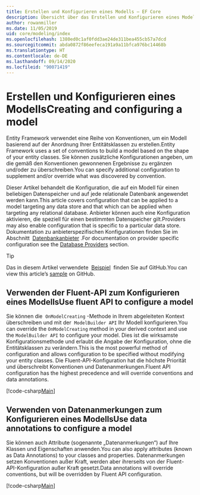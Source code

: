 ```yaml
---
title: Erstellen und Konfigurieren eines Modells – EF Core
description: Übersicht über das Erstellen und Konfigurieren eines Modells mit Entity Framework Core
author: rowanmiller
ms.date: 11/05/2019
uid: core/modeling/index
ms.openlocfilehash: 1380ed0c1af0fdd3ae24de311bea455cb57a7dcd
ms.sourcegitcommit: abda0872f86eefeca191a9a11bfca976bc14468b
ms.translationtype: HT
ms.contentlocale: de-DE
ms.lasthandoff: 09/14/2020
ms.locfileid: "90071419"
---
```

# <a name="creating-and-configuring-a-model"></a><span data-ttu-id="50776-103">Erstellen und Konfigurieren eines Modells</span><span class="sxs-lookup"><span data-stu-id="50776-103">Creating and configuring a model</span></span>

<span data-ttu-id="50776-104">Entity Framework verwendet eine Reihe von Konventionen, um ein Modell basierend auf der Anordnung Ihrer Entitätsklassen zu erstellen.</span><span class="sxs-lookup"><span data-stu-id="50776-104">Entity Framework uses a set of conventions to build a model based on the shape of your entity classes.</span></span> <span data-ttu-id="50776-105">Sie können zusätzliche Konfigurationen angeben, um die gemäß den Konventionen gewonnenen Ergebnisse zu ergänzen und/oder zu überschreiben.</span><span class="sxs-lookup"><span data-stu-id="50776-105">You can specify additional configuration to supplement and/or override what was discovered by convention.</span></span>

<span data-ttu-id="50776-106">Dieser Artikel behandelt die Konfiguration, die auf ein Modell für einen beliebigen Datenspeicher und auf jede relationale Datenbank angewendet werden kann.</span><span class="sxs-lookup"><span data-stu-id="50776-106">This article covers configuration that can be applied to a model targeting any data store and that which can be applied when targeting any relational database.</span></span> <span data-ttu-id="50776-107">Anbieter können auch eine Konfiguration aktivieren, die speziell für einen bestimmten Datenspeicher gilt.</span><span class="sxs-lookup"><span data-stu-id="50776-107">Providers may also enable configuration that is specific to a particular data store.</span></span> <span data-ttu-id="50776-108">Dokumentation zu anbieterspezifischen Konfigurationen finden Sie im Abschnitt  [Datenbankanbieter](xref:core/providers/index) .</span><span class="sxs-lookup"><span data-stu-id="50776-108">For documentation on provider specific configuration see the [Database Providers](xref:core/providers/index) section.</span></span>

> [!TIP]  
> <span data-ttu-id="50776-109">Das in diesem Artikel verwendete  [Beispiel](https://github.com/dotnet/EntityFramework.Docs/tree/master/samples)  finden Sie auf GitHub.</span><span class="sxs-lookup"><span data-stu-id="50776-109">You can view this article’s [sample](https://github.com/dotnet/EntityFramework.Docs/tree/master/samples) on GitHub.</span></span>

## <a name="use-fluent-api-to-configure-a-model"></a><span data-ttu-id="50776-110">Verwenden der Fluent-API zum Konfigurieren eines Modells</span><span class="sxs-lookup"><span data-stu-id="50776-110">Use fluent API to configure a model</span></span>

<span data-ttu-id="50776-111">Sie können die  `OnModelCreating` -Methode in Ihrem abgeleiteten Kontext überschreiben und mit der  `ModelBuilder API` Ihr Modell konfigurieren.</span><span class="sxs-lookup"><span data-stu-id="50776-111">You can override the `OnModelCreating` method in your derived context and use the `ModelBuilder API` to configure your model.</span></span> <span data-ttu-id="50776-112">Dies ist die wirksamste Konfigurationsmethode und erlaubt die Angabe der Konfiguration, ohne die Entitätsklassen zu verändern.</span><span class="sxs-lookup"><span data-stu-id="50776-112">This is the most powerful method of configuration and allows configuration to be specified without modifying your entity classes.</span></span> <span data-ttu-id="50776-113">Die Fluent-API-Konfiguration hat die höchste Priorität und überschreibt Konventionen und Datenanmerkungen.</span><span class="sxs-lookup"><span data-stu-id="50776-113">Fluent API configuration has the highest precedence and will override conventions and data annotations.</span></span>

[!code-csharp[Main](../../../samples/core/Modeling/FluentAPI/Required.cs?highlight=12-14)]

## <a name="use-data-annotations-to-configure-a-model"></a><span data-ttu-id="50776-114">Verwenden von Datenanmerkungen zum Konfigurieren eines Modells</span><span class="sxs-lookup"><span data-stu-id="50776-114">Use data annotations to configure a model</span></span>

<span data-ttu-id="50776-115">Sie können auch Attribute (sogenannte „Datenanmerkungen“) auf Ihre Klassen und Eigenschaften anwenden.</span><span class="sxs-lookup"><span data-stu-id="50776-115">You can also apply attributes (known as Data Annotations) to your classes and properties.</span></span> <span data-ttu-id="50776-116">Datenanmerkungen setzen Konventionen außer Kraft, werden aber ihrerseits von der Fluent-API-Konfiguration außer Kraft gesetzt.</span><span class="sxs-lookup"><span data-stu-id="50776-116">Data annotations will override conventions, but will be overridden by Fluent API configuration.</span></span>

[!code-csharp[Main](../../../samples/core/Modeling/DataAnnotations/Required.cs?highlight=15)]
